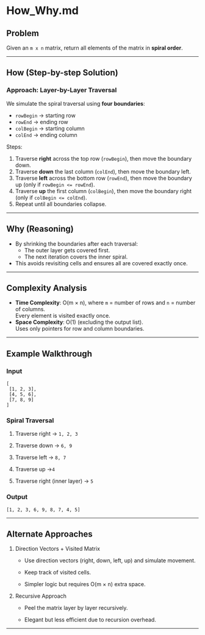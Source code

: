 # How_Why.md

## Problem

Given an `m x n` matrix, return all elements of the matrix in **spiral order**.

---

## How (Step-by-step Solution)

### Approach: Layer-by-Layer Traversal

We simulate the spiral traversal using **four boundaries**:

- `rowBegin` → starting row
- `rowEnd` → ending row
- `colBegin` → starting column
- `colEnd` → ending column

Steps:

1. Traverse **right** across the top row (`rowBegin`), then move the boundary down.
2. Traverse **down** the last column (`colEnd`), then move the boundary left.
3. Traverse **left** across the bottom row (`rowEnd`), then move the boundary up (only if `rowBegin <= rowEnd`).
4. Traverse **up** the first column (`colBegin`), then move the boundary right (only if `colBegin <= colEnd`).
5. Repeat until all boundaries collapse.

---

## Why (Reasoning)

- By shrinking the boundaries after each traversal:
  - The outer layer gets covered first.
  - The next iteration covers the inner spiral.
- This avoids revisiting cells and ensures all are covered exactly once.

---

## Complexity Analysis

- **Time Complexity**: O(m × n), where `m` = number of rows and `n` = number of columns.  
  Every element is visited exactly once.  
- **Space Complexity**: O(1) (excluding the output list).  
  Uses only pointers for row and column boundaries.

---

## Example Walkthrough

### Input

```text
[
 [1, 2, 3],
 [4, 5, 6],
 [7, 8, 9]
]
```

### Spiral Traversal

   1. Traverse right → `1, 2, 3`

   2. Traverse down → `6, 9`

   3. Traverse left → `8, 7`

   4. Traverse up →`4`

   5. Traverse right (inner layer) → `5`

### Output

```text
[1, 2, 3, 6, 9, 8, 7, 4, 5]
```

---

## Alternate Approaches

1. Direction Vectors + Visited Matrix

   - Use direction vectors (right, down, left, up) and simulate movement.

   - Keep track of visited cells.

   - Simpler logic but requires O(m × n) extra space.

2. Recursive Approach

   - Peel the matrix layer by layer recursively.

   - Elegant but less efficient due to recursion overhead.

---
